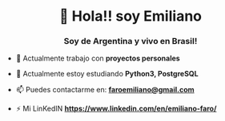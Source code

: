 <h1 align="center">👋 Hola!! soy Emiliano</h1>
<h3 align="center">Soy de Argentina y vivo en Brasil!</h3>



- 🔭 Actualmente trabajo con **proyectos personales**

- 🌱 Actualmente estoy estudiando **Python3, PostgreSQL**

- 📫 Puedes contactarme en: **faroemiliano@gmail.com**

- ⚡ Mi LinKedIN **https://www.linkedin.com/en/emiliano-faro/**

